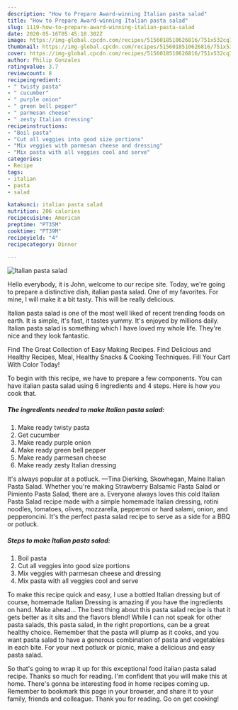 ```yaml
---
description: "How to Prepare Award-winning Italian pasta salad"
title: "How to Prepare Award-winning Italian pasta salad"
slug: 1119-how-to-prepare-award-winning-italian-pasta-salad
date: 2020-05-16T05:45:18.302Z
image: https://img-global.cpcdn.com/recipes/5156018510626816/751x532cq70/italian-pasta-salad-recipe-main-photo.jpg
thumbnail: https://img-global.cpcdn.com/recipes/5156018510626816/751x532cq70/italian-pasta-salad-recipe-main-photo.jpg
cover: https://img-global.cpcdn.com/recipes/5156018510626816/751x532cq70/italian-pasta-salad-recipe-main-photo.jpg
author: Philip Gonzales
ratingvalue: 3.7
reviewcount: 8
recipeingredient:
- " twisty pasta"
- " cucumber"
- " purple onion"
- " green bell pepper"
- " parmesan cheese"
- " zesty Italian dressing"
recipeinstructions:
- "Boil pasta"
- "Cut all veggies into good size portions"
- "Mix veggies with parmesan cheese and dressing"
- "Mix pasta with all veggies cool and serve"
categories:
- Recipe
tags:
- italian
- pasta
- salad

katakunci: italian pasta salad 
nutrition: 206 calories
recipecuisine: American
preptime: "PT35M"
cooktime: "PT39M"
recipeyield: "4"
recipecategory: Dinner

---
```



![Italian pasta salad](https://img-global.cpcdn.com/recipes/5156018510626816/751x532cq70/italian-pasta-salad-recipe-main-photo.jpg)

Hello everybody, it is John, welcome to our recipe site. Today, we're going to prepare a distinctive dish, italian pasta salad. One of my favorites. For mine, I will make it a bit tasty. This will be really delicious.

Italian pasta salad is one of the most well liked of recent trending foods on earth. It is simple, it's fast, it tastes yummy. It's enjoyed by millions daily. Italian pasta salad is something which I have loved my whole life. They're nice and they look fantastic.

Find The Great Collection of Easy Making Recipes. Find Delicious and Healthy Recipes, Meal, Healthy Snacks &amp; Cooking Techniques. Fill Your Cart With Color Today!


To begin with this recipe, we have to prepare a few components. You can have italian pasta salad using 6 ingredients and 4 steps. Here is how you cook that.

<!--inarticleads1-->

##### The ingredients needed to make Italian pasta salad:

1. Make ready  twisty pasta
1. Get  cucumber
1. Make ready  purple onion
1. Make ready  green bell pepper
1. Make ready  parmesan cheese
1. Make ready  zesty Italian dressing


It&#39;s always popular at a potluck. —Tina Dierking, Skowhegan, Maine Italian Pasta Salad. Whether you&#39;re making Strawberry Balsamic Pasta Salad or Pimiento Pasta Salad, there are a. Everyone always loves this cold Italian Pasta Salad recipe made with a simple homemade Italian dressing, rotini noodles, tomatoes, olives, mozzarella, pepperoni or hard salami, onion, and pepperoncini. It&#39;s the perfect pasta salad recipe to serve as a side for a BBQ or potluck. 

<!--inarticleads2-->

##### Steps to make Italian pasta salad:

1. Boil pasta
1. Cut all veggies into good size portions
1. Mix veggies with parmesan cheese and dressing
1. Mix pasta with all veggies cool and serve


To make this recipe quick and easy, I use a bottled Italian dressing but of course, homemade Italian Dressing is amazing if you have the ingredients on hand. Make ahead… The best thing about this pasta salad recipe is that it gets better as it sits and the flavors blend! While I can not speak for other pasta salads, this pasta salad, in the right proportions, can be a great healthy choice. Remember that the pasta will plump as it cooks, and you want pasta salad to have a generous combination of pasta and vegetables in each bite. For your next potluck or picnic, make a delicious and easy pasta salad. 

So that's going to wrap it up for this exceptional food italian pasta salad recipe. Thanks so much for reading. I'm confident that you will make this at home. There's gonna be interesting food in home recipes coming up. Remember to bookmark this page in your browser, and share it to your family, friends and colleague. Thank you for reading. Go on get cooking!

